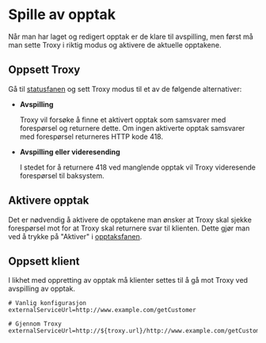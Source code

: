 # Spille av opptak
Når man har laget og redigert opptak er de klare til avspilling, men først må man sette Troxy
i riktig modus og aktivere de aktuelle opptakene.

## Oppsett Troxy
Gå til [statusfanen](/#/status) og sett Troxy modus til et av de følgende alternativer:

* **Avspilling**

  Troxy vil forsøke å finne et aktivert opptak som samsvarer med forespørsel og returnere dette.
  Om ingen aktiverte opptak samsvarer med forespørsel returneres HTTP kode 418.

* **Avspilling eller videresending**

  I stedet for å returnere 418 ved manglende opptak vil Troxy videresende forespørsel til baksystem.

## Aktivere opptak
Det er nødvendig å aktivere de opptakene man ønsker at Troxy skal sjekke forespørsel mot for at
Troxy skal returnere svar til klienten.
Dette gjør man ved å trykke på "Aktiver" i [opptaksfanen](/#/recordings).

## Oppsett klient
I likhet med oppretting av opptak må klienter settes til å gå mot Troxy ved avspilling av opptak.

```
# Vanlig konfigurasjon
externalServiceUrl=http://www.example.com/getCustomer

# Gjennom Troxy
externalServiceUrl=http://${troxy.url}/http://www.example.com/getCustomer
```